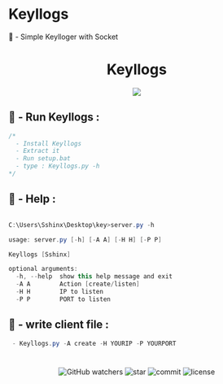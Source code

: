 # Keyllogs
👻 - Simple Keylloger with Socket

<h1 align="center">Keyllogs</h1>

<p align="center">
  <img src="https://cdn.discordapp.com/attachments/996137492518535188/1040746721636008046/68747470733a2f2f6d656469612e646973636f72646170702e6e65742f6174746163686d656e74732f3833343036393736373431363434363937372f3933313332393336393335303231333638322f4b65796c6c6f67732e6a70673f77696474683d39373326686569676874.jpg?width=973&height=671">
</p>


## 🎲 - Run Keyllogs :
```cs
/*
  - Install Keyllogs
  - Extract it
  - Run setup.bat
  - type : Keyllogs.py -h
*/
```

## 🎲 - Help :
```cs

C:\Users\Sshinx\Desktop\key>server.py -h

usage: server.py [-h] [-A A] [-H H] [-P P]

Keyllogs [Sshinx]

optional arguments:
  -h, --help  show this help message and exit
  -A A        Action [create/listen]
  -H H        IP to listen
  -P P        PORT to listen

```


## 🎲 - write client file :
```cs
 - Keyllogs.py -A create -H YOURIP -P YOURPORT
```
#

<p align="center"> 
  <img alt="GitHub watchers" src="https://img.shields.io/github/watchers/Sshinx/Keyllogs">
  <img alt="star" src="https://img.shields.io/github/stars/Sshinx/Keyllogs">
  <img alt="commit" src="https://img.shields.io/github/last-commit/Sshinx/Keyllogs">
  <img alt="license" src="https://img.shields.io/github/license/Sshinx/Keyllogs">
</p>
